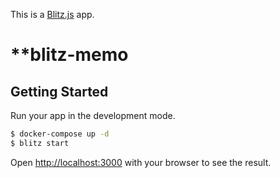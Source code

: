 This is a [Blitz.js](https://github.com/blitz-js/blitz) app.

# \*\*blitz-memo

## Getting Started

Run your app in the development mode.

```bash
$ docker-compose up -d
$ blitz start
```

Open [http://localhost:3000](http://localhost:3000) with your browser to see the result.
